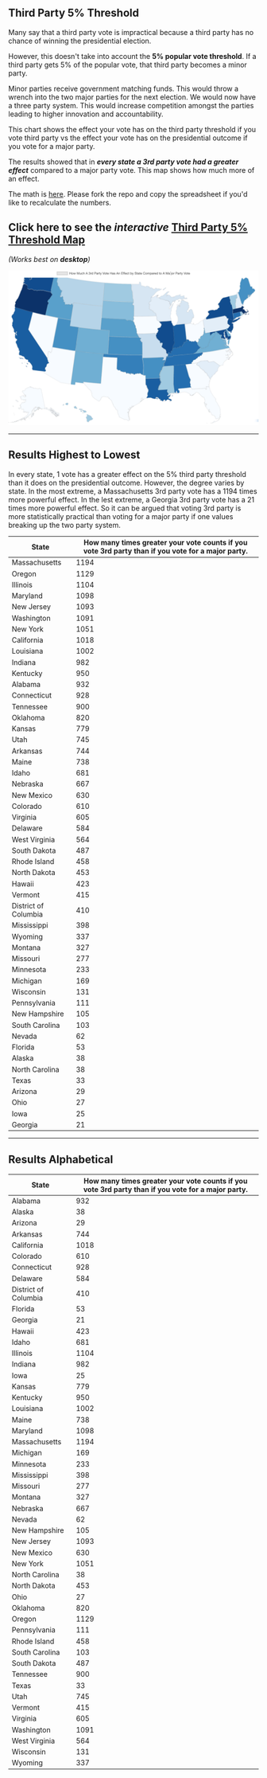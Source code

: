 ## Third Party 5% Threshold

Many say that a third party vote is impractical because a third party has no chance of winning the presidential election.

However, this doesn't take into account the **5% popular vote threshold**. If a third party gets 5% of the popular vote, that third party becomes a minor party.

Minor parties receive government matching funds. This would throw a wrench into the two major parties for the next election. We would now have a three party system. This would increase competition amongst the parties leading to higher innovation and accountability.

This chart shows the effect your vote has on the third party threshold if you vote third party vs the effect your vote has on the presidential outcome if you vote for a major party.

The results showed that in **_every state a 3rd party vote had a greater effect_** compared to a major party vote. This map shows how much more of an effect.

The math is [here](https://docs.google.com/spreadsheets/d/1dkdP6XKCyUQYSHoqEduG3TvNgM2E2eSzxIs5VjKxFuc/edit?usp=sharing). Please fork the repo and copy the spreadsheet if you'd like to recalculate the numbers.

## Click here to see the _interactive_ [Third Party 5% Threshold Map](https://dashbarkhuss.github.io/third_party_threshold/)

_(Works best on **desktop**)_

<a href="https://dashbarkhuss.github.io/third_party_threshold/"><img src = 'map.png'></a>

<hr>

## Results Highest to Lowest

In every state, 1 vote has a greater effect on the 5% third party threshold than it does on the presidential outcome. However, the degree varies by state. In the most extreme, a Massachusetts 3rd party vote has a 1194 times more powerful effect. In the lest extreme, a Georgia 3rd party vote has a 21 times more powerful effect. So it can be argued that voting 3rd party is more statistically practical than voting for a major party if one values breaking up the two party system.

| State                | How many times greater your vote counts if you vote 3rd party than if you vote for a major party. |
| -------------------- | ------------------------------------------------------------------------------------------------- |
| Massachusetts        | 1194                                                                                              |
| Oregon               | 1129                                                                                              |
| Illinois             | 1104                                                                                              |
| Maryland             | 1098                                                                                              |
| New Jersey           | 1093                                                                                              |
| Washington           | 1091                                                                                              |
| New York             | 1051                                                                                              |
| California           | 1018                                                                                              |
| Louisiana            | 1002                                                                                              |
| Indiana              | 982                                                                                               |
| Kentucky             | 950                                                                                               |
| Alabama              | 932                                                                                               |
| Connecticut          | 928                                                                                               |
| Tennessee            | 900                                                                                               |
| Oklahoma             | 820                                                                                               |
| Kansas               | 779                                                                                               |
| Utah                 | 745                                                                                               |
| Arkansas             | 744                                                                                               |
| Maine                | 738                                                                                               |
| Idaho                | 681                                                                                               |
| Nebraska             | 667                                                                                               |
| New Mexico           | 630                                                                                               |
| Colorado             | 610                                                                                               |
| Virginia             | 605                                                                                               |
| Delaware             | 584                                                                                               |
| West Virginia        | 564                                                                                               |
| South Dakota         | 487                                                                                               |
| Rhode Island         | 458                                                                                               |
| North Dakota         | 453                                                                                               |
| Hawaii               | 423                                                                                               |
| Vermont              | 415                                                                                               |
| District of Columbia | 410                                                                                               |
| Mississippi          | 398                                                                                               |
| Wyoming              | 337                                                                                               |
| Montana              | 327                                                                                               |
| Missouri             | 277                                                                                               |
| Minnesota            | 233                                                                                               |
| Michigan             | 169                                                                                               |
| Wisconsin            | 131                                                                                               |
| Pennsylvania         | 111                                                                                               |
| New Hampshire        | 105                                                                                               |
| South Carolina       | 103                                                                                               |
| Nevada               | 62                                                                                                |
| Florida              | 53                                                                                                |
| Alaska               | 38                                                                                                |
| North Carolina       | 38                                                                                                |
| Texas                | 33                                                                                                |
| Arizona              | 29                                                                                                |
| Ohio                 | 27                                                                                                |
| Iowa                 | 25                                                                                                |
| Georgia              | 21                                                                                                |

<hr>

## Results Alphabetical

| State                | How many times greater your vote counts if you vote 3rd party than if you vote for a major party. |
| -------------------- | ------------------------------------------------------------------------------------------------- |
| Alabama              | 932                                                                                               |
| Alaska               | 38                                                                                                |
| Arizona              | 29                                                                                                |
| Arkansas             | 744                                                                                               |
| California           | 1018                                                                                              |
| Colorado             | 610                                                                                               |
| Connecticut          | 928                                                                                               |
| Delaware             | 584                                                                                               |
| District of Columbia | 410                                                                                               |
| Florida              | 53                                                                                                |
| Georgia              | 21                                                                                                |
| Hawaii               | 423                                                                                               |
| Idaho                | 681                                                                                               |
| Illinois             | 1104                                                                                              |
| Indiana              | 982                                                                                               |
| Iowa                 | 25                                                                                                |
| Kansas               | 779                                                                                               |
| Kentucky             | 950                                                                                               |
| Louisiana            | 1002                                                                                              |
| Maine                | 738                                                                                               |
| Maryland             | 1098                                                                                              |
| Massachusetts        | 1194                                                                                              |
| Michigan             | 169                                                                                               |
| Minnesota            | 233                                                                                               |
| Mississippi          | 398                                                                                               |
| Missouri             | 277                                                                                               |
| Montana              | 327                                                                                               |
| Nebraska             | 667                                                                                               |
| Nevada               | 62                                                                                                |
| New Hampshire        | 105                                                                                               |
| New Jersey           | 1093                                                                                              |
| New Mexico           | 630                                                                                               |
| New York             | 1051                                                                                              |
| North Carolina       | 38                                                                                                |
| North Dakota         | 453                                                                                               |
| Ohio                 | 27                                                                                                |
| Oklahoma             | 820                                                                                               |
| Oregon               | 1129                                                                                              |
| Pennsylvania         | 111                                                                                               |
| Rhode Island         | 458                                                                                               |
| South Carolina       | 103                                                                                               |
| South Dakota         | 487                                                                                               |
| Tennessee            | 900                                                                                               |
| Texas                | 33                                                                                                |
| Utah                 | 745                                                                                               |
| Vermont              | 415                                                                                               |
| Virginia             | 605                                                                                               |
| Washington           | 1091                                                                                              |
| West Virginia        | 564                                                                                               |
| Wisconsin            | 131                                                                                               |
| Wyoming              | 337                                                                                               |

